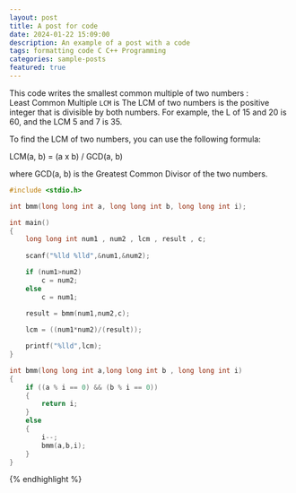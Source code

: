 ```yaml
---
layout: post
title: A post for code 
date: 2024-01-22 15:09:00
description: An example of a post with a code
tags: formatting code C C++ Programming
categories: sample-posts
featured: true
---
```


This code writes the smallest common multiple of two numbers :<br />
Least Common Multiple `LCM` is The LCM of two numbers is the positive integer that is divisible by both numbers. For example, the L of 15 and 20 is 60, and the LCM 5 and 7 is 35.

To find the LCM of two numbers, you can use the following formula:

LCM(a, b) = (a x b) / GCD(a, b)

where GCD(a, b) is the Greatest Common Divisor of the two numbers.


```C++
#include <stdio.h>

int bmm(long long int a, long long int b, long long int i);

int main()
{
    long long int num1 , num2 , lcm , result , c;
    
    scanf("%lld %lld",&num1,&num2);

    if (num1>num2)
        c = num2; 
    else
        c = num1;
    
    result = bmm(num1,num2,c);

    lcm = ((num1*num2)/(result));

    printf("%lld",lcm);
}

int bmm(long long int a,long long int b , long long int i)
{
    if ((a % i == 0) && (b % i == 0))
    {
        return i;
    }
    else
    {
        i--;
        bmm(a,b,i);
    }
}
```

{% endhighlight %}

